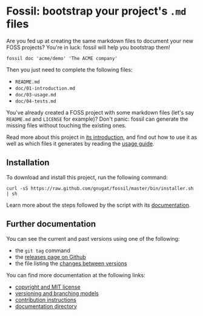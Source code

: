 # Fossil: bootstrap your project's `.md` files

Are you fed up at creating the same markdown files to document your new FOSS
projects? You're in luck: fossil will help you bootstrap them!

    fossil doc 'acme/demo' 'The ACME company'

Then you just need to complete the following files:

* `README.md`
* `doc/01-introduction.md`
* `doc/03-usage.md`
* `doc/04-tests.md`

You've already created a FOSS project with some markdown files (let's say
`README.md` and `LICENSE` for example)? Don't panic: fossil can generate the
missing files without touching the existing ones.

Read more about this project in [its introduction](doc/01-introduction.md), and
find out how to use it as well as which files it generates by reading the
[usage guide](doc/03-usage.md).

## Installation

To download and install this project, run the following command:

    curl -sS https://raw.github.com/gnugat/fossil/master/bin/installer.sh | sh

Learn more about the steps followed by the script with its
[documentation](doc/02-installation.md).

## Further documentation

You can see the current and past versions using one of the following:

* the `git tag` command
* the [releases page on Github](https://github.com/gnugat/fossil/releases)
* the file listing the [changes between versions](CHANGELOG.md)

You can find more documentation at the following links:

* [copyright and MIT license](LICENSE)
* [versioning and branching models](VERSIONING.md)
* [contribution instructions](CONTRIBUTING.md)
* [documentation directory](doc)
